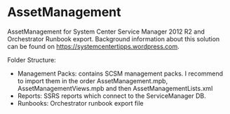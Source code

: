 # AssetManagement
AssetManagement for System Center Service Manager 2012 R2 and Orchestrator Runbook export.
Background information about this solution can be found on https://systemcentertipps.wordpress.com.

Folder Structure:
- Management Packs: contains SCSM management packs. I recommend to import them in the order AssetManagement.mpb, AssetManagementViews.mpb and then AssetManagementLists.xml
- Reports: SSRS reports which connect to the ServiceManager DB.
- Runbooks: Orchestrator runbook export file
